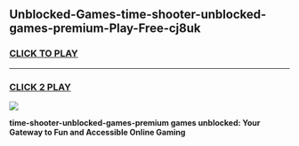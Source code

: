 
## Unblocked-Games-time-shooter-unblocked-games-premium-Play-Free-cj8uk
<h3>
<a href="https://premium76.site?title=time-shooter-unblocked-games-premium&ref=09A">CLICK TO PLAY</a></h3>
<hr>

<h3>
<a href="https://premium76.site?title=time-shooter-unblocked-games-premium&ref=09A">CLICK 2 PLAY</a>
  
</h3>

<a href="https://premium76.site?title=time-shooter-unblocked-games-premium&ref=09A"><img src="https://clearcache.store/games.png"></a>


**time-shooter-unblocked-games-premium games unblocked: Your Gateway to Fun and Accessible Online Gaming**
